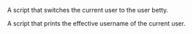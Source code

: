 A script that switches the current user to the user betty.

A script that prints the effective username of the current user.
